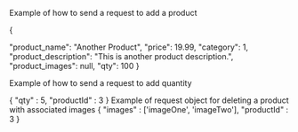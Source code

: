 Example of how to send a request to add a product

{
  
  "product_name": "Another Product",
  "price": 19.99,
  "category": 1,
  "product_description": "This is another product description.",
  "product_images": null,
  "qty": 100
}

Example of how to send a request to add quantity

{
  "qty" : 5,
  "productId" : 3
}
Example of request object for deleting a product with associated images
 {
  "images" : ['imageOne', 'imageTwo'],
  "productId" : 3
 }

